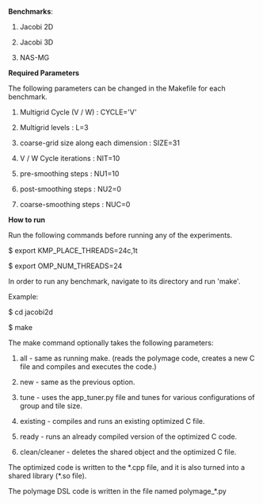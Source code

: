 **Benchmarks**: 

 1. Jacobi 2D

 2. Jacobi 3D

 3. NAS-MG

**Required Parameters**

The following parameters can be changed in the Makefile for each benchmark. 

 1. Multigrid Cycle (V / W) : CYCLE='V'

 2. Multigrid levels : L=3      

 3. coarse-grid size along each dimension : SIZE=31  

 4. V / W Cycle iterations : NIT=10   

 5. pre-smoothing steps : NU1=10   

 6. post-smoothing steps : NU2=0    

 7. coarse-smoothing steps : NUC=0    


**How to run**

Run the following commands before running any of the experiments.

$ export KMP\_PLACE\_THREADS=24c,1t

$ export OMP\_NUM\_THREADS=24

In order to run any benchmark, navigate to its directory and run 'make'. 

Example:

$ cd jacobi2d

$ make

The make command optionally takes the following parameters:

1. all - same as running make. (reads the polymage code, creates a new C file and compiles and executes the code.)

2. new - same as the previous option.

3. tune - uses the app\_tuner.py file and tunes for various configurations of group and tile size.

4. existing - compiles and runs an existing optimized C file.

5. ready - runs an already compiled version of the optimized C code.

6. clean/cleaner - deletes the shared object and the optimized C file. 

The optimized code is written to the \*.cpp file, and it is also turned into 
a shared library (\*.so file).

The polymage DSL code is written in the file named polymage\_\*.py
